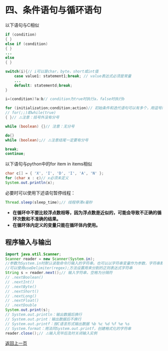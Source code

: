 # 四、条件语句与循环语句

以下语句与C相似

```java
if (condition) 
{ } 
else if (condition) 
{ } 
...
else 
{ }
```

```java
switch(i){// i可以是char，byte，short或int值 
    case value1: statement1;break; // value表达式必须是常量
    ...
    default: statementd;break; 
}
```

```java
i=(condition)?a:b// condition为true时执行a，false时执行b
```

```java
for (initialization;condition;action)// 初始条件和迭代语句可以有多个，用逗号隔开
// for(;;)即while(true)
{ }// ⚠注意：括号外没有分号
```

```java
while (boolean) {}// 注意：无分号
```

```java
do{} 
while (boolean);// ⚠注意结尾一定要有分号
```

```java
break; 
continue;
```

以下语句与python中的for item in items相似

```java
char c[] = { 'X', 'I', 'D', 'I', 'A', 'N' };
for (char x : c)// x必须未定义
System.out.println(x);
```

必要时可以使用下述语句暂停线程：

```java
Thread.sleep(sleep_time);// 线程停滞x毫秒
```

+ **在循环中不要比较浮点数相等，因为浮点数是近似的，可能会导致不正确的循环次数和不准确的结果。**
+ **在循环体内定义的变量只能在循环体内使用。**

## 程序输入与输出

```java
import java.util.Scanner;
Scanner reader = new Scanner(System.in);
//参数为System.in时默认读取命令行输入的字符串。也可以以字符串变量作为参数，字符串默认以空格分割
//可以使用useDelimiter(regex);方法设置用来分割的正则表达式字符串
String s = reader.next();// 输入字符串，空格为分隔符
// .nextBoolean()
// .nextInt()
// .nextByte()
// .nextShort()
// .nextLong()
// .nextFloat()
// .nextDouble
System.out.print(s);
// System.out.println：输出数据后换行
// System.out.print：输出数据后不换行
// System.out.printf：按C语言形式输出数据 %b %c %d %f %e %s
// System.format：用法同System.out.printf，创建格式化的字符串
reader.close();// ⚠输入完毕后及时关闭输入实例
```

[返回上一页](java.md)